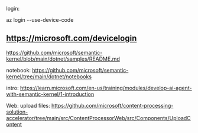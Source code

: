 
login:

az login --use-device-code

https://microsoft.com/devicelogin
---------


https://github.com/microsoft/semantic-kernel/blob/main/dotnet/samples/README.md

notebook:
https://github.com/microsoft/semantic-kernel/tree/main/dotnet/notebooks

intro:
https://learn.microsoft.com/en-us/training/modules/develop-ai-agent-with-semantic-kernel/1-introduction

Web:
upload files:
https://github.com/microsoft/content-processing-solution-accelerator/tree/main/src/ContentProcessorWeb/src/Components/UploadContent

